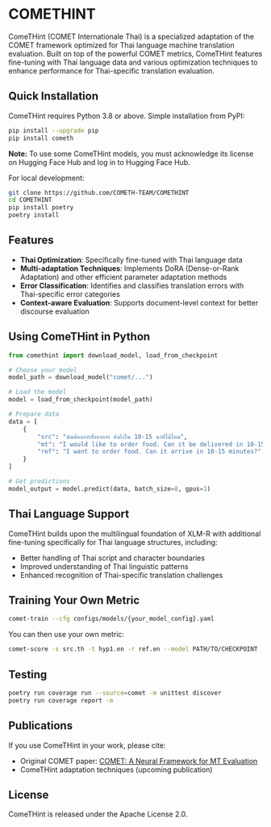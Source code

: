 # COMETHINT

ComeTHint (COMET Internationale Thai) is a specialized adaptation of the COMET framework optimized for Thai language machine translation evaluation. Built on top of the powerful COMET metrics, ComeTHint features fine-tuning with Thai language data and various optimization techniques to enhance performance for Thai-specific translation evaluation.

## Quick Installation

ComeTHint requires Python 3.8 or above. Simple installation from PyPI:

```bash
pip install --upgrade pip
pip install cometh
```

**Note:** To use some ComeTHint models, you must acknowledge its license on Hugging Face Hub and log in to Hugging Face Hub.

For local development:

```bash
git clone https://github.com/COMETH-TEAM/COMETHINT
cd COMETHINT
pip install poetry
poetry install
```

## Features

- **Thai Optimization**: Specifically fine-tuned with Thai language data
- **Multi-adaptation Techniques**: Implements DoRA (Dense-or-Rank Adaptation) and other efficient parameter adaptation methods
- **Error Classification**: Identifies and classifies translation errors with Thai-specific error categories
- **Context-aware Evaluation**: Supports document-level context for better discourse evaluation

## Using ComeTHint in Python

```python
from comethint import download_model, load_from_checkpoint

# Choose your model
model_path = download_model("comet/...")

# Load the model
model = load_from_checkpoint(model_path)

# Prepare data
data = [
    {
        "src": "ฉันต้องการสั่งอาหาร ส่งถึงใน 10-15 นาทีได้ไหม",
        "mt": "I would like to order food. Can it be delivered in 10-15 minutes?",
        "ref": "I want to order food. Can it arrive in 10-15 minutes?"
    }
]

# Get predictions
model_output = model.predict(data, batch_size=8, gpus=1)
```

## Thai Language Support

ComeTHint builds upon the multilingual foundation of XLM-R with additional fine-tuning specifically for Thai language structures, including:

- Better handling of Thai script and character boundaries
- Improved understanding of Thai linguistic patterns
- Enhanced recognition of Thai-specific translation challenges

## Training Your Own Metric

```bash
comet-train --cfg configs/models/{your_model_config}.yaml
```

You can then use your own metric:

```bash
comet-score -s src.th -t hyp1.en -r ref.en --model PATH/TO/CHECKPOINT
```

## Testing

```bash
poetry run coverage run --source=comet -m unittest discover
poetry run coverage report -m
```

## Publications

If you use ComeTHint in your work, please cite:

- Original COMET paper: [COMET: A Neural Framework for MT Evaluation](https://www.aclweb.org/anthology/2020.emnlp-main.213)
- ComeTHint adaptation techniques (upcoming publication)

## License

ComeTHint is released under the Apache License 2.0.